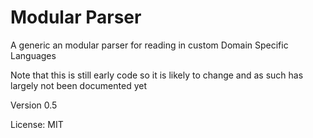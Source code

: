 # Modular Parser
A generic an modular parser for reading in custom Domain Specific Languages

Note that this is still early code so it is likely to change and as such has largely not been documented yet

Version 0.5

License: MIT